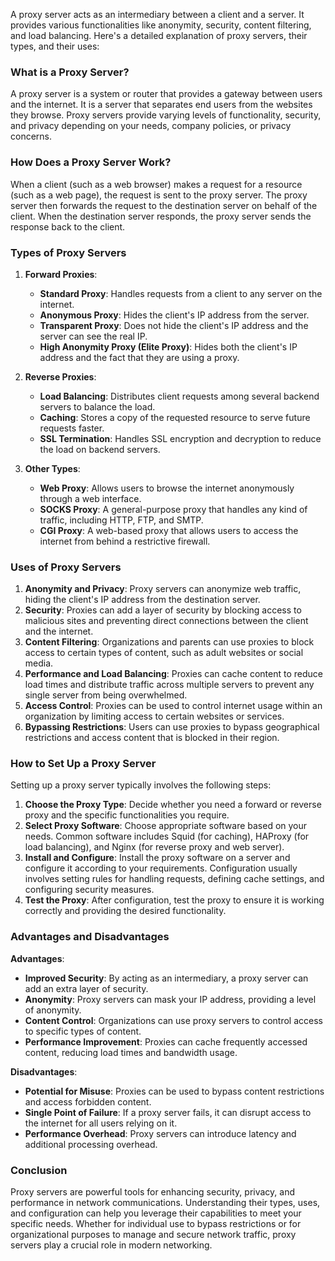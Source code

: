 A proxy server acts as an intermediary between a client and a server. It provides various functionalities like anonymity, security, content filtering, and load balancing. Here's a detailed explanation of proxy servers, their types, and their uses:

### What is a Proxy Server?

A proxy server is a system or router that provides a gateway between users and the internet. It is a server that separates end users from the websites they browse. Proxy servers provide varying levels of functionality, security, and privacy depending on your needs, company policies, or privacy concerns.

### How Does a Proxy Server Work?

When a client (such as a web browser) makes a request for a resource (such as a web page), the request is sent to the proxy server. The proxy server then forwards the request to the destination server on behalf of the client. When the destination server responds, the proxy server sends the response back to the client.

### Types of Proxy Servers

1. **Forward Proxies**:
    - **Standard Proxy**: Handles requests from a client to any server on the internet.
    - **Anonymous Proxy**: Hides the client's IP address from the server.
    - **Transparent Proxy**: Does not hide the client's IP address and the server can see the real IP.
    - **High Anonymity Proxy (Elite Proxy)**: Hides both the client's IP address and the fact that they are using a proxy.

2. **Reverse Proxies**:
    - **Load Balancing**: Distributes client requests among several backend servers to balance the load.
    - **Caching**: Stores a copy of the requested resource to serve future requests faster.
    - **SSL Termination**: Handles SSL encryption and decryption to reduce the load on backend servers.

3. **Other Types**:
    - **Web Proxy**: Allows users to browse the internet anonymously through a web interface.
    - **SOCKS Proxy**: A general-purpose proxy that handles any kind of traffic, including HTTP, FTP, and SMTP.
    - **CGI Proxy**: A web-based proxy that allows users to access the internet from behind a restrictive firewall.

### Uses of Proxy Servers

1. **Anonymity and Privacy**: Proxy servers can anonymize web traffic, hiding the client's IP address from the destination server.
2. **Security**: Proxies can add a layer of security by blocking access to malicious sites and preventing direct connections between the client and the internet.
3. **Content Filtering**: Organizations and parents can use proxies to block access to certain types of content, such as adult websites or social media.
4. **Performance and Load Balancing**: Proxies can cache content to reduce load times and distribute traffic across multiple servers to prevent any single server from being overwhelmed.
5. **Access Control**: Proxies can be used to control internet usage within an organization by limiting access to certain websites or services.
6. **Bypassing Restrictions**: Users can use proxies to bypass geographical restrictions and access content that is blocked in their region.

### How to Set Up a Proxy Server

Setting up a proxy server typically involves the following steps:

1. **Choose the Proxy Type**: Decide whether you need a forward or reverse proxy and the specific functionalities you require.
2. **Select Proxy Software**: Choose appropriate software based on your needs. Common software includes Squid (for caching), HAProxy (for load balancing), and Nginx (for reverse proxy and web server).
3. **Install and Configure**: Install the proxy software on a server and configure it according to your requirements. Configuration usually involves setting rules for handling requests, defining cache settings, and configuring security measures.
4. **Test the Proxy**: After configuration, test the proxy to ensure it is working correctly and providing the desired functionality.

### Advantages and Disadvantages

**Advantages**:
- **Improved Security**: By acting as an intermediary, a proxy server can add an extra layer of security.
- **Anonymity**: Proxy servers can mask your IP address, providing a level of anonymity.
- **Content Control**: Organizations can use proxy servers to control access to specific types of content.
- **Performance Improvement**: Proxies can cache frequently accessed content, reducing load times and bandwidth usage.

**Disadvantages**:
- **Potential for Misuse**: Proxies can be used to bypass content restrictions and access forbidden content.
- **Single Point of Failure**: If a proxy server fails, it can disrupt access to the internet for all users relying on it.
- **Performance Overhead**: Proxy servers can introduce latency and additional processing overhead.

### Conclusion

Proxy servers are powerful tools for enhancing security, privacy, and performance in network communications. Understanding their types, uses, and configuration can help you leverage their capabilities to meet your specific needs. Whether for individual use to bypass restrictions or for organizational purposes to manage and secure network traffic, proxy servers play a crucial role in modern networking.
